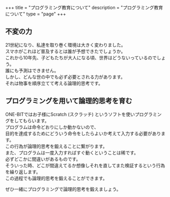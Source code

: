 +++
title = "プログラミング教育について"
description = "プログラミング教育について"
type = "page"
+++

## 不変の力

21世紀になり、私達を取り巻く環境は大きく変わりました。  
スマホがこれほど普及するとは誰が予想できたでしょうか。  
これから10年先、子どもたちが大人になる頃、世界はどうないっているのでしょう。  
誰にも予測はできません。  
しかし、どんな世の中でも必ず必要とされる力があります。  
それは物事を順序立てて考える論理的思考です。  

## プログラミングを用いて論理的思考を育む

ONE-BITではお子様にScratch (スクラッチ) というソフトを使いプログラミングをしてもらいます。  
プログラムは命令どおりにしか動かないので、  
目的を達成するためにどういう命令をしたらよいか考えて入力する必要があります。  
この行為が論理的思考を鍛えることに繋がります。  
また、プログラムは一度入力すればすぐ動くということは稀です。  
必ずどこかに間違いがあるものです。  
そういった時、どこが間違えてるか想像しそれを直してまた検証するという行為を繰り返します。  
この過程でも論理的思考を鍛えることができます。

ぜひ一緒にプログラミングで論理的思考を鍛えましょう。  
